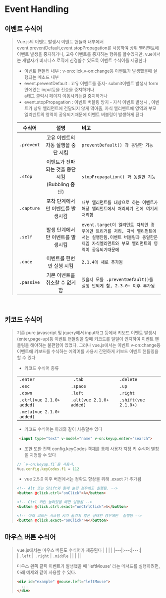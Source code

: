 # Event Handling

## 이벤트 수식어 
> Vue.js의 이벤트 발생시 이벤트 핸들러 내부에서 event.preventDefault,event.stopPropagation를 사용하여 
  상위 엘리멘트에 이벤트 발생을 중지하거나, 고유 이벤트를 중지하는 행위를 할수있지만, vue에서는 개발자가 
  비지니스 로직에 신경쓸수 있도록 이벤트 수식어를 제공한다
>  - 이벤트 핸들러 내부 : v-on:click,v-on:change등 이벤트가 발생했을때 실행되는 메소드 내부
>  - event.preventDefault : 고유 이벤트를 중지- submit이벤트 발생시 form안에있는 input등을 전송을 중지하거나<br> a태그 클릭시 페이지 이동시키는걸 중지하거나
>  - event.stopPropagation : 이벤트 버블링 방지 - 자식 이벤트 발생시 , 이벤트가 상위 엘리먼트에 전달되지 않게 막아줌, 자식 엘리멘트에 영역과 부모 엘리멘트의 영역이 공유되기때문에 이벤트 버블링이 발생하게 된다
> 
> | 수식어 | 설명 | 비고 |
> |---|:---:|:---|
> | `.prevent` | 고유 이벤트의 자동 실행을 중단 시킴 | `preventDefault() 과 동일한 기능` |
> | `.stop` | 이벤트가 전파되는 것을 중단 시킴 (Bubbling 중단) | `stopPropagation() 과 동일한 기능`  |
> | `.capture` | 포착 단계에서만 이벤트를 발생시킴 | `내부 엘리먼트를 대상으로 하는 이벤트가 해당 엘리먼트에서 처리되기 전에 여기서 처리함` |
> | `.self` | 발생 단계에서만 이벤트를 발생시킴 | `event.target이 엘리먼트 자체인 경우에만 트리거를 처리, 자식 엘리먼트에서는 실행안됨,이벤트 버블링과 동일한문제임 자식엘리먼트와 부모 엘리먼트의 영역이 공유되기때문에`  |
> | `.once` | 이벤트를 한번만 실행 시킴 | `2.1.4에 새로 추가됨`  |
> | `.passive` | 기본 이벤트를 취소할 수 없게 함 | `있을지 모를 .preventDefault()를 실행 안되게 함, 2.3.0+ 이후 추가됨`  |
<br>

## 키코드 수식어
> 기존 pure javascript 및 jquery에서 input태그 등에서 키보드 이벤트 발생시(enter,page-up)등 이벤트 핸들링을 할때 키코드를 일일이 인지하여 이벤트 핸들링을 해야하는 불편함이 있었다, 그러나 vue.js에서는 이벤트 v-on:change등 이벤트에 키보드를 수식하는 예약어를 사용시 간편하게 키보드 이벤트 핸들링을 할 수 있다 
>
>- 키코드 수식어 종류
>
> |   |     |    |
> |---|:---|:---|                        
> | `.enter` |` .tab` | `.delete` |
> | `.esc` | `.space` | `.up`  |
> | `.down` | `.left` | `.right` |
> | `.ctrl(vue 2.1.0+ added)` | `.alt(vue 2.1.0+ added)` | `.shift(vue 2.1.0+)`  |
> | `.meta(vue 2.1.0+ added)` | |   |
> - 키코드 수식어는 아래와 같이 사용할수 있다
> ```html
>  <input type="text" v-model="name" v-on:keyup.enter="search">
> ```
>
> - 또한 또한 전역 config.keyCodes 객체를 통해 사용자 지정 키 수식어 별칭을 지정할 수 있다
>  
>  ```javascript
>  // `v-on:keyup.f1`을 사용시.
>  Vue.config.keyCodes.f1 = 112
>  ```
> - vue 2.5.0 이후 버전에서는
> 정확도 향상을 위해 .exact 가 추가됨
>  ``` html
>  <!-- Alt 또는 Shift와 함께 눌린 경우에도 실행됨. -->
> <button @click.ctrl="onClick">A</button>
> 
> <!-- Ctrl 키만 눌려있을 때만 실행됨 -->
> <button @click.ctrl.exact="onCtrlClick">A</button>
>
> <!-- 아래 코드는 시스템 키가 눌리지 않은 상태인 경우에만  실행됨 -->
> <button @click.exact="onClick">A</button>
>  ```

## 마우스 버튼 수식어
> vue.js에서는 마우스 버튼도 수식어가 제공된다
> |   |     |    |
> |---|:---:|---:|                        
> | `.left` |` .right` | `.middle` |
> |          |         |            |
>
>  마우스 왼쪽 클릭 이벤트가 발생했을 때 'leftMouse' 라는 메서드를 실행하려면, 아래 예제와 같이 사용할 수 있다.
>```html
><div id="example" @mouse.left="leftMouse">
>	...
></div>
> ```




 